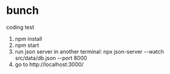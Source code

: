 # bunch
coding test



1. npm install
2. npm start
3. run json server in another terminal: npx json-server --watch src/data/db.json --port 8000
4. go to http://localhost:3000/
